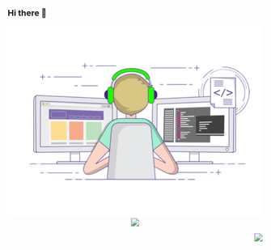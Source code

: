 ### Hi there 👋

<!--
**sunxingboo/sunxingboo** is a ✨ _special_ ✨ repository because its `README.md` (this file) appears on your GitHub profile.

Here are some ideas to get you started:

- 🔭 I’m currently working on ...
- 🌱 I’m currently learning ...
- 👯 I’m looking to collaborate on ...
- 🤔 I’m looking for help with ...
- 💬 Ask me about ...
- 📫 How to reach me: ...
- 😄 Pronouns: ...
- ⚡ Fun fact: ...
-->

<p align="center">
  <img align="center" src="https://github.com/sunxingboo/sunxingboo/raw/master/developer.gif"/>
<img align="center" src="https://github-profile-trophy.vercel.app/?username=sunxingboo&title=MultipleLang,Star,Follower,Commit,Issue" style="max-width:100%;">
</p>

<img align="right" src="https://github-readme-stats.vercel.app/api?username=sunxingboo&show_icons=true&icon_color=805AD5&text_color=718096&bg_color=ffffff&hide_title=true" />
